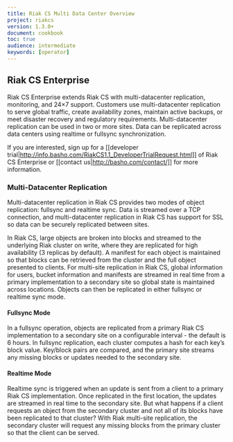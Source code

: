 ```yaml
---
title: Riak CS Multi Data Center Overview
project: riakcs
version: 1.3.0+
document: cookbook
toc: true
audience: intermediate
keywords: [operator]
---
```

## Riak CS Enterprise

Riak CS Enterprise extends Riak CS with multi-datacenter replication,
monitoring, and 24×7 support. Customers use multi-datacenter
replication to serve global traffic, create availability zones,
maintain active backups, or meet disaster recovery and regulatory
requirements. Multi-datacenter replication can be used in two or more
sites. Data can be replicated across data centers using realtime or
fullsync synchronization.

If you are interested, sign up for a
[[developer trial|http://info.basho.com/RiakCS1.1_DeveloperTrialRequest.html]]
of Riak CS Enterprise or [[contact us|http://basho.com/contact/]] for
more information.

### Multi-Datacenter Replication

Multi-datacenter replication in Riak CS provides two modes of object
replication: fullsync and realtime sync. Data is streamed over a TCP
connection, and multi-datacenter replication in Riak CS has support
for SSL so data can be securely replicated between sites.

In Riak CS, large objects are broken into blocks and streamed to the
underlying Riak cluster on write, where they are replicated for high
availability (3 replicas by default). A manifest for each object is
maintained so that blocks can be retrieved from the cluster and the
full object presented to clients. For multi-site replication in Riak
CS, global information for users, bucket information and manifests are
streamed in real time from a primary implementation to a secondary
site so global state is maintained across locations. Objects can then
be replicated in either fullsync or realtime sync mode.

#### Fullsync Mode

In a fullsync operation, objects are replicated from a primary Riak CS
implementation to a secondary site on a configurable interval - the
default is 6 hours. In fullsync replication, each cluster computes a
hash for each key’s block value. Key/block pairs are compared, and the
primary site streams any missing blocks or updates needed to the
secondary site.

#### Realtime Mode

Realtime sync is triggered when an update is sent from a client to a
primary Riak CS implementation. Once replicated in the first location,
the updates are streamed in real time to the secondary site. But what
happens if a client requests an object from the secondary cluster and
not all of its blocks have been replicated to that cluster? With Riak
multi-site replication, the secondary cluster will request any missing
blocks from the primary cluster so that the client can be served.
